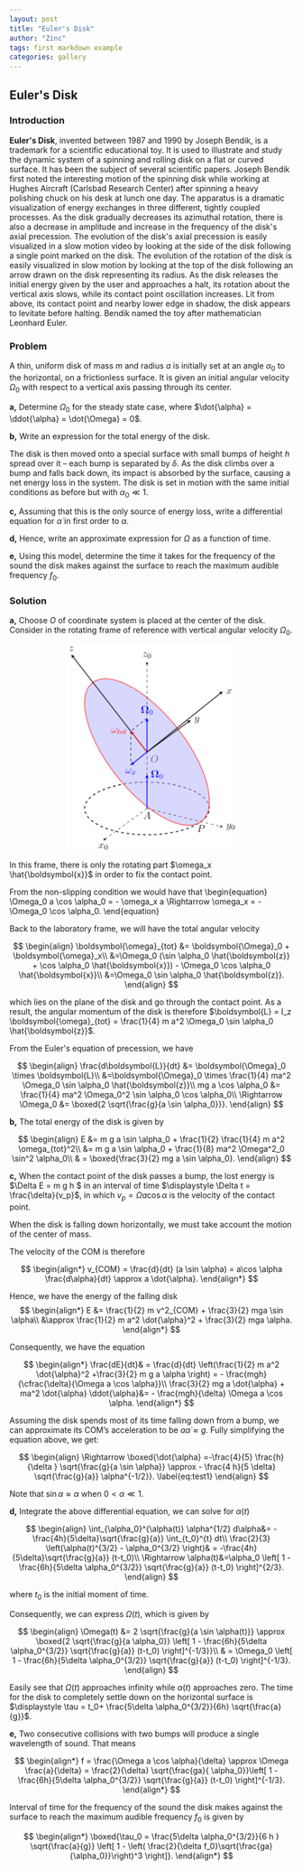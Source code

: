 ```yaml
---
layout: post
title: "Euler's Disk"
author: "Zinc"
tags: first markdown example
categories: gallery
---
```


 <script type="text/x-mathjax-config">
    MathJax.Hub.Config({
      tex2jax: {
        skipTags: ['script', 'noscript', 'style', 'textarea', 'pre'],
        inlineMath: [['$','$']]
      }
    });
  </script>
  <script src="https://cdn.mathjax.org/mathjax/latest/MathJax.js?config=TeX-AMS-MML_HTMLorMML" type="text/javascript"></script>

<script type="text/x-mathjax-config">
MathJax.Hub.Config({
  TeX: { equationNumbers: { autoNumber: "AMS" } }
});
</script>

## **Euler's Disk**


### **Introduction**

**Euler's Disk**, invented between 1987 and 1990 by Joseph Bendik, is a trademark for a scientific educational toy. It is used to illustrate and study the dynamic system of a spinning and rolling disk on a flat or curved surface. It has been the subject of several scientific papers. Joseph Bendik first noted the interesting motion of the spinning disk while working at Hughes Aircraft (Carlsbad Research Center) after spinning a heavy polishing chuck on his desk at lunch one day. The apparatus is a dramatic visualization of energy exchanges in three different, tightly coupled processes. As the disk gradually decreases its azimuthal rotation, there is also a decrease in amplitude and increase in the frequency of the disk's axial precession. The evolution of the disk's axial precession is easily visualized in a slow motion video by looking at the side of the disk following a single point marked on the disk. The evolution of the rotation of the disk is easily visualized in slow motion by looking at the top of the disk following an arrow drawn on the disk representing its radius. As the disk releases the initial energy given by the user and approaches a halt, its rotation about the vertical axis slows, while its contact point oscillation increases. Lit from above, its contact point and nearby lower edge in shadow, the disk appears to levitate before halting. Bendik named the toy after mathematician Leonhard Euler.

### **Problem**

A thin, uniform disk of mass $m$ and radius $a$ is initially set at an angle $\alpha_0$ to the horizontal, on a frictionless surface. It is given an initial angular velocity $\Omega_0$ with respect to a vertical axis passing through its center.


**a,** Determine $\Omega_0$ for the steady state case, where $\dot{\alpha} = \ddot{\alpha} = \dot{\Omega} = 0$.

**b,** Write an expression for the total energy of the disk.

The disk is then moved onto a special surface with small bumps of height $h$ spread over it – each bump is separated by $\delta$. As the disk climbs over a bump and falls back down, its impact is absorbed by the surface, causing a net energy loss in the system. The disk is set in motion with the same initial conditions as before
but with $\alpha_0 \ll 1$.

**c,** Assuming that this is the only source of energy loss, write a differential equation for $\dot{\alpha}$ in first order to $\alpha$.

**d,** Hence, write an approximate expression for $\Omega$ as a function of time.

**e,** Using this model, determine the time it takes for the frequency of the sound the disk makes against the surface to reach the maximum audible frequency $f_0$.

### **Solution**

**a,** Choose $O$ of coordinate system is placed at the center of the disk. Consider in the rotating frame of reference with vertical angular velocity $\Omega_0$.

<p align="center">
  <img width="300"  src="/images/gallery/eulerdisk/eulerdisk.png">
</p>

In this frame, there is only the rotating part $\omega_x \hat{\boldsymbol{x}}$ in order to fix the contact point. 

From the non-slipping condition we would have that
\begin{equation}
    \Omega_0 a \cos \alpha_0 = - \omega_x a \Rightarrow \omega_x = -\Omega_0 \cos \alpha_0. 
\end{equation}

Back to the laboratory frame, we will have the total angular velocity

$$
\begin{align}
        \boldsymbol{\omega}_{tot} &= \boldsymbol{\Omega}_0 + \boldsymbol{\omega}_x\\
        &=\Omega_0 (\sin \alpha_0 \hat{\boldsymbol{z}} + \cos \alpha_0 \hat{\boldsymbol{x}}) - \Omega_0 \cos \alpha_0 \hat{\boldsymbol{x}}\\
        &=\Omega_0 \sin \alpha_0 \hat{\boldsymbol{z}}.
\end{align}
$$
 
which lies on the plane of the disk and go through the contact point. As a result, the angular momentum of the disk is therefore $\boldsymbol{L} = I_z \boldsymbol{\omega}_{tot} = \frac{1}{4} m a^2 \Omega_0 \sin \alpha_0 \hat{\boldsymbol{z}}$.

From the Euler's equation of precession, we have

$$
\begin{align}
    \frac{d\boldsymbol{L}}{dt}  &= \boldsymbol{\Omega}_0 \times \boldsymbol{L}\\
    &=\boldsymbol{\Omega}_0 \times \frac{1}{4} ma^2 \Omega_0 \sin \alpha_0 \hat{\boldsymbol{z}}\\
    mg a \cos \alpha_0 &= \frac{1}{4} ma^2 \Omega_0^2 \sin \alpha_0 \cos \alpha_0\\
\Rightarrow \Omega_0 &= \boxed{2 \sqrt{\frac{g}{a \sin \alpha_0}}}.
\end{align}
$$

**b,** The total energy of the disk is given by 

$$
\begin{align}
        E &= m g a \sin \alpha_0 + \frac{1}{2} \frac{1}{4} m a^2 \omega_{tot}^2\\
        &=  m g a \sin \alpha_0 + \frac{1}{8} ma^2 \Omega^2_0 \sin^2 \alpha_0\\
        & = \boxed{\frac{3}{2} mg a \sin \alpha_0}.
\end{align}
$$

**c,** When the contact point of the disk passes a bump, the lost energy is $\Delta E = m g h $ in an interval of time $\displaystyle \Delta t = \frac{\delta}{v_p}$, in which $v_p = \Omega a \cos \alpha$ is the velocity of the contact point.

When the disk is falling down horizontally, we must take account the motion of the center of mass. 

The velocity of the COM is therefore

$$
\begin{align*}
     v_{COM} = \frac{d}{dt} (a \sin \alpha) = a\cos \alpha \frac{d\alpha}{dt} \approx a \dot{\alpha}.
\end{align*}
$$


Hence, we have the energy of the falling disk
$$
\begin{align*}
     E &= \frac{1}{2} m v^2_{COM} + \frac{3}{2} mga \sin \alpha\\
     &\approx \frac{1}{2} m a^2 \dot{\alpha}^2 + \frac{3}{2} mga \alpha.
\end{align*}
$$

Consequently, we have the equation 

$$
\begin{align*}
     \frac{dE}{dt}& = \frac{d}{dt} \left(\frac{1}{2} m a^2 \dot{\alpha}^2 +\frac{3}{2} m g a \alpha \right) = - \frac{mgh}{\cfrac{\delta}{\Omega a \cos \alpha}}\\
    \frac{3}{2} mg a  \dot{\alpha} + ma^2 \dot{\alpha} \ddot{\alpha}&= - \frac{mgh}{\delta} \Omega a \cos \alpha.
\end{align*}
$$


Assuming the disk spends most of its time falling down from a bump, we can approximate its COM’s acceleration to be $a \dot{\alpha} \approx g$. Fully simplifying the equation above, we get:

$$
\begin{align}
         \Rightarrow \boxed{\dot{\alpha} =-\frac{4}{5} \frac{h}{\delta } \sqrt{\frac{g}{a \sin \alpha}} \approx - \frac{4 h}{5 \delta} \sqrt{\frac{g}{a}} \alpha^{-1/2}}. 
         \label{eq:test1}
\end{align}
$$

Note that $\sin \alpha \approx \alpha$ when $0<\alpha \ll 1$. 


**d,** Integrate the above differential equation, we can solve for $\alpha (t)$

$$
\begin{align}
       \int_{\alpha_0}^{\alpha(t)} \alpha^{1/2} d\alpha&= -\frac{4h}{5\delta}\sqrt{\frac{g}{a}} \int_{t_0}^{t} dt\\
       \frac{2}{3} \left(\alpha(t)^{3/2} - \alpha_0^{3/2} \right)& = -\frac{4h}{5\delta}\sqrt{\frac{g}{a}} (t-t_0)\\
       \Rightarrow \alpha(t)&=\alpha_0 \left[ 1 - \frac{6h}{5\delta \alpha_0^{3/2}} \sqrt{\frac{g}{a}} (t-t_0) \right]^{2/3}.
\end{align}
$$

where $t_0$ is the initial moment of time.

Consequently, we can express $\Omega(t)$, which is given by

$$
\begin{align}
        \Omega(t) &= 2 \sqrt{\frac{g}{a \sin \alpha(t)}} \approx \boxed{2 \sqrt{\frac{g}{a \alpha_0}} \left[ 1 - \frac{6h}{5\delta \alpha_0^{3/2}} \sqrt{\frac{g}{a}} (t-t_0) \right]^{-1/3}}\\
        & = \Omega_0 \left[ 1 - \frac{6h}{5\delta \alpha_0^{3/2}} \sqrt{\frac{g}{a}} (t-t_0) \right]^{-1/3}.
\end{align}
$$

Easily see that $\Omega(t)$ approaches infinity while $\alpha(t)$ approaches zero. The time for the disk to completely settle down on the horizontal surface is $\displaystyle \tau = t_0+ \frac{5\delta \alpha_0^{3/2}}{6h} \sqrt{\frac{a}{g}}$.


**e,** Two consecutive collisions with two bumps will produce a single wavelength of sound. That means

$$
\begin{align*}
 f = \frac{\Omega a \cos \alpha}{\delta} \approx \Omega \frac{a}{\delta} =  \frac{2}{\delta} \sqrt{\frac{ga}{ \alpha_0}}\left[ 1 - \frac{6h}{5\delta \alpha_0^{3/2}} \sqrt{\frac{g}{a}} (t-t_0) \right]^{-1/3}.
\end{align*}
$$

Interval of time for the frequency of the sound the disk makes
against the surface to reach the maximum audible frequency $f_0$ is given by

$$
\begin{align*}
    \boxed{\tau_0 = \frac{5\delta \alpha_0^{3/2}}{6 h } \sqrt{\frac{a}{g}} \left[ 1 - \left( \frac{2}{\delta f_0}\sqrt{\frac{ga}{\alpha_0}}\right)^3 \right]}.
\end{align*}
$$


